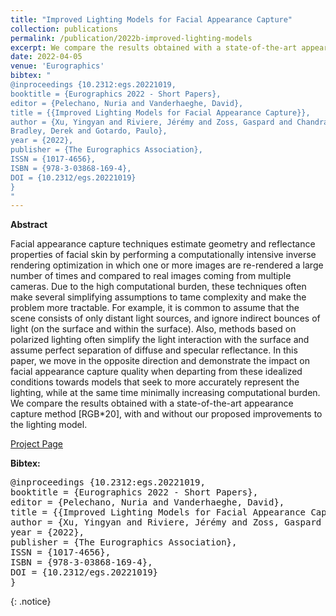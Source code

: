 ```yaml
---
title: "Improved Lighting Models for Facial Appearance Capture"
collection: publications
permalink: /publication/2022b-improved-lighting-models
excerpt: We compare the results obtained with a state-of-the-art appearance capture method, with and without our proposed improvements to the lighting model. [[Project Page]](https://studios.disneyresearch.com/2022/04/25/improved-lighting-models-for-facial-appearance-capture/)'
date: 2022-04-05
venue: 'Eurographics'
bibtex: "
@inproceedings {10.2312:egs.20221019, 
booktitle = {Eurographics 2022 - Short Papers}, 
editor = {Pelechano, Nuria and Vanderhaeghe, David}, 
title = {{Improved Lighting Models for Facial Appearance Capture}},
author = {Xu, Yingyan and Riviere, Jérémy and Zoss, Gaspard and Chandran, Prashanth and
Bradley, Derek and Gotardo, Paulo}, 
year = {2022}, 
publisher = {The Eurographics Association}, 
ISSN = {1017-4656}, 
ISBN = {978-3-03868-169-4}, 
DOI = {10.2312/egs.20221019} 
}
"
---
```


**Abstract**
<p>
Facial appearance capture techniques estimate geometry and reflectance properties of facial skin by performing a computationally intensive inverse rendering optimization in which one or more images are re-rendered a large number of times and compared to real images coming from multiple cameras. Due to the high computational burden, these techniques often make several simplifying assumptions to tame complexity and make the problem more tractable. For example, it is common to assume that the scene consists of only distant light sources, and ignore indirect bounces of light (on the surface and within the surface). Also, methods based on polarized lighting often simplify the light interaction with the surface and assume perfect separation of diffuse and specular reflectance. In this paper, we move in the opposite direction and demonstrate the impact on facial appearance capture quality when departing from these idealized conditions towards models that seek to more accurately represent the lighting, while at the same time minimally increasing computational burden. We compare the results obtained with a state-of-the-art appearance capture method [RGB*20], with and without our proposed improvements to the lighting model.
</p>

[Project Page](https://studios.disneyresearch.com/2022/04/25/improved-lighting-models-for-facial-appearance-capture/)

**Bibtex:** 
<pre>
@inproceedings {10.2312:egs.20221019,
booktitle = {Eurographics 2022 - Short Papers},
editor = {Pelechano, Nuria and Vanderhaeghe, David},
title = {{Improved Lighting Models for Facial Appearance Capture}},
author = {Xu, Yingyan and Riviere, Jérémy and Zoss, Gaspard and Chandran, Prashanth and Bradley, Derek and Gotardo, Paulo},
year = {2022},
publisher = {The Eurographics Association},
ISSN = {1017-4656},
ISBN = {978-3-03868-169-4},
DOI = {10.2312/egs.20221019}
}
</pre>
{: .notice}